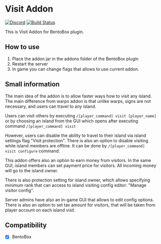 # Visit Addon
[![Discord](https://img.shields.io/discord/272499714048524288.svg?logo=discord)](https://discord.bentobox.world)
[![Build Status](https://ci.codemc.io/buildStatus/icon?job=BentoBoxWorld/Visit)](https://ci.codemc.io/job/BentoBoxWorld/job/Visit/)

This is Visit Addon for BentoBox plugin.  

## How to use

1. Place the addon jar in the addons folder of the BentoBox plugin
2. Restart the server
3. In game you can change flags that allows to use current addon.

## Small information

The main idea of the addon is to allow faster ways how to visit any island. 
The main difference from warps addon is that unlike warps, signs are not necessary, and users can travel to any island.

Users can visit others by executing `/[player_command] visit [player_name]` or by choosing an island from the GUI which opens after executing command `/[player_command] visit` 

However, users can disable the ability to travel to their island via island settings flag "Visit protection".
There is also an option to disable visiting while island members are offline. It can be done by `/[player_command] visit configure` command.

This addon offers also an option to earn money from visitors. In the same GUI, island members can set payment price for visitors. All incoming money will go to the island owner.

There is also protection setting for island owner, which allows specifying minimum rank that can access to island visiting config editor: "Manage visitor config".  

Server admins have also an in-game GUI that allows to edit config options.
There is also an option to set tax amount for visitors, that will be taken from player account on each island visit.

## Compatibility

- [x] BentoBox
